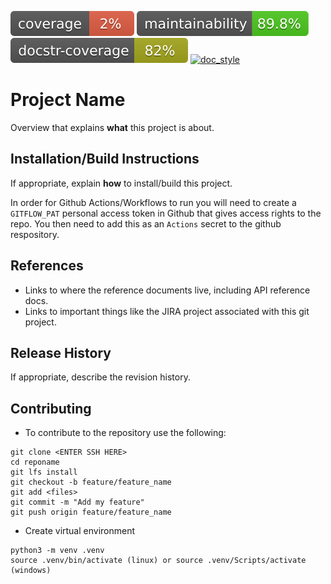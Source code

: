 [![testcoverage](/doc/testcoverage_badge.svg)](/doc/testcoverage.txt)
[![maintainability](/doc/maintainability_badge.svg)](/doc/maintainability.txt)
[![docstring_coverage](/doc/docstringcoverage_badge.svg)](/doc/docstringcoverage.txt)
[![doc_style](https://img.shields.io/badge/%20style-numpy-459db9.svg)](https://numpydoc.readthedocs.io/en/latest/format.html)

# Project Name
Overview that explains **what** this project is about.

## Installation/Build Instructions
If appropriate, explain **how** to install/build this project.

In order for Github Actions/Workflows to run you will need to create a `GITFLOW_PAT`
personal access token in Github that gives access rights to the repo. 
You then need to add this as an `Actions` secret to the github respository.

## References
* Links to where the reference documents live, including API reference docs.
* Links to important things like the JIRA project associated with this git project.

## Release History
If appropriate, describe the revision history.

## Contributing
* To contribute to the repository use the following:
```commandline
git clone <ENTER SSH HERE>
cd reponame
git lfs install
git checkout -b feature/feature_name
git add <files>
git commit -m "Add my feature"
git push origin feature/feature_name
```

* Create virtual environment
```commandline
python3 -m venv .venv
source .venv/bin/activate (linux) or source .venv/Scripts/activate (windows)
```

